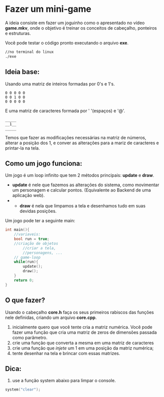 # Fazer um mini-game
A ideia consiste em fazer um joguinho como o apresentado no vídeo **game.mkv**, onde o objetivo é treinar os conceitos de cabeçalho, ponteiros e estruturas.

Você pode testar o código pronto executando o arquivo **exe**.

~~~sh
//no terminal do linux
./exe 
~~~


## Ideia base:

Usando uma matriz de inteiros formadas por 0's e 1's.
~~~
0 0 0 0 0
0 0 1 0 0
0 0 0 0 0
~~~
E uma matriz de caracteres formada por ' '(espaços) e '@'.
~~~
_____
__1__
_____ 
~~~
Temos que fazer as modificações necessárias na matriz de números, alterar a posição dos 1, e conver as alterações para a mariz de caracteres e printar-la na tela.

## Como um jogo funciona:
Um jogo é um loop infinito que tem 2 métodos principais: **update**  e **draw**.
* **update** é nele que fazemos as alterações do sistema, como movimentar um personagem e calcular pontos. (Equivalente ao Backend de uma aplicação web).
* * **draw** é nela que limpamos a tela e desenhamos tudo em suas devidas posições.

Um jogo pode ter a seguinte main:
~~~cpp
int main(){
	//variaveis:
	bool run = true;
	//criação de objetos
		//criar a tela,
		//personagens, ...
	// game-loop
	while(run){
		update();
		draw();
	}
	return 0;
}
~~~ 

## O que fazer?

Usando o cabeçalho **core.h** faça os seus primeiros rabiscos das funções nele definidas, criando um arquivo **core.cpp**.

1. inicialmente quero que você tente cria a matriz numérica. Você pode fazer uma função que cria uma matriz de zeros de dimensões passada como parâmetro.
2.  crie uma função que converta a mesma em uma matriz de caracteres
3. crie uma função que *injete* um 1 em uma posição da matriz numérica;
4. tente desenhar na tela e brincar com essas matrizes.

## Dica:
1. use a função system abaixo para limpar o console.
~~~cpp
system("clear");
~~~
